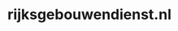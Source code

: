 ---
layout: post
title:  "rijksgebouwendienst.nl"
internal_url:  "/dutchgov/rijksgebouwendienst.nl.html"
subdomains_count: 2
all_subdomains_count: 4
urls_count: 2
ssl_rank: 0
http_rank: 75
url_link: /data/rijksgebouwendienst.nl/urls.txt
all_subdomains_link: /data/rijksgebouwendienst.nl/all_subdomains.txt
subdomains_link: /data/rijksgebouwendienst.nl/subdomains.txt
categories: dutchgov
---